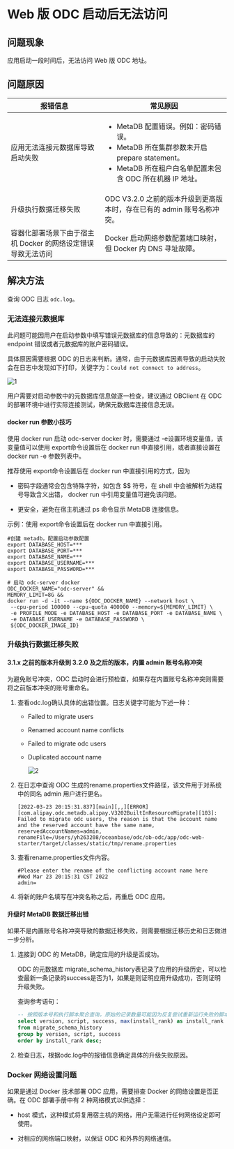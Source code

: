 Web 版 ODC 启动后无法访问 
======================================

问题现象
---------------------

应用启动一段时间后，无法访问 Web 版 ODC 地址。

问题原因 
-------------------------

| **报错信息**                           | **常见原因**    |
|------------------------------------|---------------------------------------------------------------------------------------------------------------------------------------------------------------------------------------------------------------------------|
| 应用无法连接元数据库导致启动失败                   | <ul><li>MetaDB 配置错误。例如：密码错误。</li><li>MetaDB 所在集群参数未开启 prepare statement。</li><li>MetaDB 所在租户白名单配置未包含 ODC 所在机器 IP 地址。</li></ul> |
| 升级执行数据迁移失败                         | ODC V3.2.0 之前的版本升级到更高版本时，存在已有的 admin 账号名称冲突。 |
| 容器化部署场景下由于宿主机 Docker 的网络设定错误导致无法访问 |Docker 启动网络参数配置端口映射，但 Docker 内 DNS 寻址故障。|

解决方法
---------------------

查询 ODC 日志 `odc.log`。

### 无法连接元数据库 

此问题可能因用户在启动参数中填写错误元数据库的信息导致的：元数据库的 endpoint 错误或者元数据库的账户密码错误。

具体原因需要根据 ODC 的日志来判断。通常，由于元数据库因素导致的启动失败会在日志中发现如下打印，关键字为：`Could not connect to address`。

![1](https://obbusiness-private.oss-cn-shanghai.aliyuncs.com/doc/img/odc/KB/3.common-troubleshooting/1.deployment-upgrade/1.web-odc-cannot-be-accessed-after-startup/1.png)

用户需要对启动参数中的元数据库信息做逐一检查，建议通过 OBClient 在 ODC 的部署环境中进行实际连接测试，确保元数据库连接信息无误。

#### docker run 参数小技巧

使用 docker run 启动 odc-server docker 时，需要通过 -e设置环境变量值，该变量值可以使用 export命令设置后在 docker run 中直接引用，或者直接设置在 docker run -e 参数列表中。

推荐使用 export命令设置后在 docker run 中直接引用的方式，因为

* 密码字段通常会包含特殊字符，如包含 $$ 符号，在 shell 中会被解析为进程号导致含义出错， docker run 中引用变量值可避免该问题。

* 更安全，避免在宿主机通过 ps 命令显示 MetaDB 连接信息。

示例：使用 export命令设置后在 docker run 中直接引用。

```shell
#创建 metadb，配置启动参数配置
export DATABASE_HOST=***
export DATABASE_PORT=***
export DATABASE_NAME=***
export DATABASE_USERNAME=***
export DATABASE_PASSWORD=***

# 启动 odc-server docker
ODC_DOCKER_NAME="odc-server" &&
MEMORY_LIMIT=8G &&
docker run -d -it --name ${ODC_DOCKER_NAME} --network host \
 --cpu-period 100000 --cpu-quota 400000 --memory=${MEMORY_LIMIT} \
 -e PROFILE_MODE -e DATABASE_HOST -e DATABASE_PORT -e DATABASE_NAME \
 -e DATABASE_USERNAME -e DATABASE_PASSWORD \
 ${ODC_DOCKER_IMAGE_ID}
```

### 升级执行数据迁移失败

#### 3.1.x 之前的版本升级到 3.2.0 及之后的版本，内置 admin 账号名称冲突

为避免账号冲突，ODC 启动时会进行预检查，如果存在内置账号名称冲突则需要将之前版本冲突的账号重命名。

1. 查看odc.log确认具体的出错位置。日志关键字可能为下述一种：

   * Failed to migrate users

   * Renamed account name conflicts

   * Failed to migrate odc users

   * Duplicated account name

      ![2](https://obbusiness-private.oss-cn-shanghai.aliyuncs.com/doc/img/odc/KB/3.common-troubleshooting/1.deployment-upgrade/1.web-odc-cannot-be-accessed-after-startup/2.png)

2. 在日志中查询 ODC 生成的rename.properties文件路径，该文件用于对系统中的同名 admin 用户进行更名。

   ```shell
   [2022-03-23 20:15:31.837][main][,,][ERROR][com.alipay.odc.metadb.alipay.V3202BuiltInResourceMigrate][103]: Failed to migrate odc users, the reason is that the account name and the reserved account have the same name, reservedAccountNames=admin, renameFile=/Users/yh263208/oceanbase/odc/ob-odc/app/odc-web-starter/target/classes/static/tmp/rename.properties
   ```

3. 查看rename.properties文件内容。

   ```plaintext
   #Please enter the rename of the conflicting account name here
   #Wed Mar 23 20:15:31 CST 2022
   admin=
   ```

4. 将新的账户名填写在冲突名称之后，再重启 ODC 应用。

#### 升级时 MetaDB 数据迁移出错

如果不是内置账号名称冲突导致的数据迁移失败，则需要根据迁移历史和日志做进一步分析。

1. 连接到 ODC 的 MetaDB，确定应用的升级是否成功。

   ODC 的元数据库 migrate_schema_history表记录了应用的升级历史，可以检查最新一条记录的success是否为1，如果是则证明应用升级成功，否则证明升级失败。

   查询参考语句：

   ```sql
   -- 按照版本号和执行脚本聚合查询，原始的记录数量可能因为反复尝试重新运行失败的脚本而较多
   select version, script, success, max(install_rank) as install_rank
   from migrate_schema_history
   group by version, script, success
   order by install_rank desc;
   ```

2. 检查日志，根据odc.log中的报错信息确定具体的升级失败原因。

### Docker 网络设置问题 

如果是通过 Docker 技术部署 ODC 应用，需要排查 Docker 的网络设置是否正确。在 ODC 部署手册中有 2 种网络模式以供选择：

* host 模式，这种模式将复用宿主机的网络，用户无需进行任何网络设定即可使用。

* 对相应的网络端口映射，以保证 ODC 和外界的网络通信。
